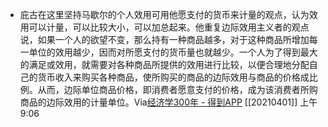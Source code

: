 - 庇古在这里坚持马歇尔的个人效用可用他愿支付的货币来计量的观点，认为效用可以计量，可以比较大小，可以加总起来。他重复边际效用主义者的观点说，如果一个人的欲望不变，那么持有一种商品越多，对于这种商品所增加每一单位的效用越少，因而对所愿支付的货币量也就越少。一个人为了得到最大的满足或效用，就需要对各种商品所提供的效用进行比较，以便合理地分配自己的货币收入来购买各种商品，使所购买的商品的边际效用与商品的价格成比例。从而，边际单位商品价格，即消费者愿意支付的价格，成为该消费者所购商品的边际效用的计量单位。Via[经济学300年 - 得到APP](https://www.dedao.cn/reader?id=PZykJDGjQ7AOLNa642rbP8dkEgemKDwdRAWXoVRjpBxl95MJzqvYGynZ18MEl5Bo) [[20210401]] 上午9:06
